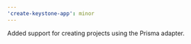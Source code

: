 ```yaml
---
'create-keystone-app': minor
---
```


Added support for creating projects using the Prisma adapter.

